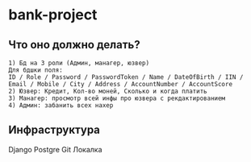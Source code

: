 # bank-project
## Что оно должно делать?
	1) Бд на 3 роли (Админ, манагер, юзвер)
	Для бдшки поля:
	ID / Role / Password / PasswordToken / Name / DateOfBirth / IIN / Email / Mobile / City / Address / AccountNumber / AccountScore
	2) Юзвер: Кредит, Кол-во моней, Сколько и когда платить
	3) Манагер: просмотр всей инфы про юзвера с рекдактированием
	4) Админ: забанить всех нахер
## Инфраструктура 
Django 
Postgre 
Git
Локалка

 
